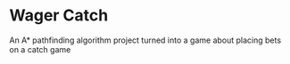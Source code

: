 # Wager Catch
 An A* pathfinding algorithm project turned into a game about placing bets on a catch game
